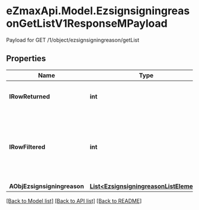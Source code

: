 # eZmaxApi.Model.EzsignsigningreasonGetListV1ResponseMPayload
Payload for GET /1/object/ezsignsigningreason/getList

## Properties

Name | Type | Description | Notes
------------ | ------------- | ------------- | -------------
**IRowReturned** | **int** | The number of rows returned | 
**IRowFiltered** | **int** | The number of rows matching your filters (if any) or the total number of rows | 
**AObjEzsignsigningreason** | [**List&lt;EzsignsigningreasonListElement&gt;**](EzsignsigningreasonListElement.md) |  | 

[[Back to Model list]](../README.md#documentation-for-models) [[Back to API list]](../README.md#documentation-for-api-endpoints) [[Back to README]](../README.md)


